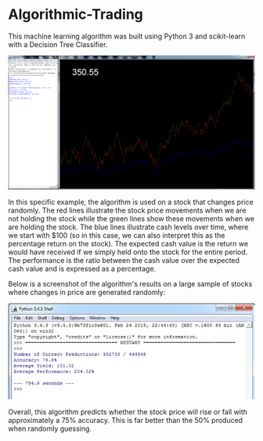 # Algorithmic-Trading

This machine learning algorithm was built using Python 3 and scikit-learn with a Decision Tree Classifier. 

![Screenshot](stock.png)

In this specific example, the algorithm is used on a stock that changes price randomly. The red lines illustrate the stock price movements when we are not holding the stock while the green lines show these movements when we are holding the stock. The blue lines illustrate cash levels over time, where we start with $100 (so in this case, we can also interpret this as the percentage return on the stock). The expected cash value is the return we would have received if we simply held onto the stock for the entire period. The performance is the ratio between the cash value over the expected cash value and is expressed as a percentage.

Below is a screenshot of the algorithm's results on a large sample of stocks where changes in price are generated randomly:

![Screenshot](results.jpg)

Overall, this algorithm predicts whether the stock price will rise or fall with approximately a 75% accuracy. This is far better than the 50% produced when randomly guessing. 
